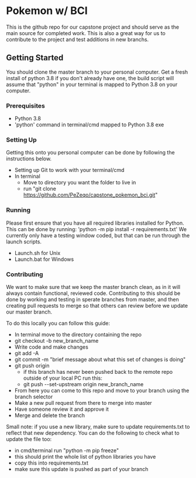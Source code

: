 # Pokemon w/ BCI

This is the github repo for our capstone project and should serve as the main source for completed work. This is also a great way for us to contribute to the project and test additions in new branchs.

## Getting Started

You should clone the master branch to your personal computer. Get a fresh install of python 3.8 if you don't already have one, the build script will assume that "python" in your terminal is mapped to Python 3.8 on your computer.

### Prerequisites

* Python 3.8
* 'python' command in terminal/cmd mapped to Python 3.8 exe

### Setting Up

Getting this onto you personal computer can be done by following the instructions below.

* Setting up Git to work with your terminal/cmd
* In terminal
  * Move to directory you want the folder to live in
  * run "git clone https://github.com/PeZeqo/capstone_pokemon_bci.git"


### Running

Please first ensure that you have all required libraries installed for Python. This can be done by running: 'python -m pip install -r requirements.txt'
We currently only have a testing window coded, but that can be run through the launch scripts.

* Launch.sh  for Unix
* Launch.bat for Windows


### Contributing

We want to make sure that we keep the master branch clean, as in it will always contain functional, reviewed code. Contributing to this should be done by working and testing in sperate branches from master, and then creating pull requests to merge so that others can review before we update our master branch.

To do this locally you can follow this guide:

* In terminal move to the directory containing the repo
* git checkout -b new_branch_name
* Write code and make changes
* git add -A
* git commit -m "brief message about what this set of changes is doing"
* git push origin
  * if this branch has never been pushed back to the remote repo outside of your local PC run this:
  * git push --set-upstream origin new_branch_name
* From here you can come to this repo and move to your branch using the branch selector
* Make a new pull request from there to merge into master
* Have someone review it and approve it
* Merge and delete the branch
  
Small note: if you use a new library, make sure to update requirements.txt to reflect that new dependency. You can do the following to check what to update the file too:

* in cmd/terminal run "python -m pip freeze"
* this should print the whole list of python libraries you have
* copy this into requirements.txt
* make sure this update is pushed as part of your branch
